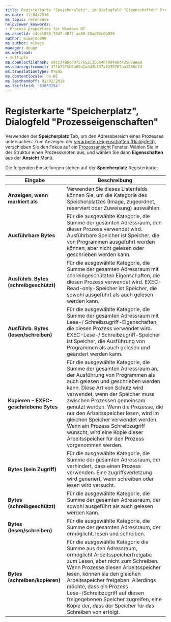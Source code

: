 ```yaml
---
title: Registerkarte "Speicherplatz", im Dialogfeld "Eigenschaften" Process | Microsoft-Dokumentation
ms.date: 11/04/2016
ms.topic: reference
helpviewer_keywords:
- Process properties for Windows NT
ms.assetid: c4de1866-7447-48f7-aa88-28ad92c0b930
author: mikejo5000
ms.author: mikejo
manager: douge
ms.workload:
- multiple
ms.openlocfilehash: e9cc3489cd07576521356a40c9d4abd42507aee9
ms.sourcegitcommit: 37fb7075b0a65d2add3b137a5230767aa3266c74
ms.translationtype: MTE95
ms.contentlocale: de-DE
ms.lasthandoff: 01/02/2019
ms.locfileid: "53853254"
---
```

# <a name="space-tab-process-properties-dialog-box"></a>Registerkarte "Speicherplatz", Dialogfeld "Prozesseigenschaften"
Verwenden der **Speicherplatz** Tab, um den Adressbereich eines Prozesses untersuchen. Zum Anzeigen der [verarbeiten Eigenschaften (Dialogfeld)](../debugger/process-properties-dialog-box.md), verschieben Sie den Fokus auf ein [Prozessansicht](../debugger/processes-view.md) Fenster. Wählen Sie in der Struktur einen Prozessknoten aus, und wählen Sie dann **Eigenschaften** aus der **Ansicht** Menü.  
  
 Die folgenden Einstellungen stehen auf der **Speicherplatz** Registerkarte:  
  
|Eingabe|Beschreibung|  
|-----------|-----------------|  
|**Anzeigen, wenn markiert als**|Verwenden Sie dieses Listenfelds können Sie, um die Kategorie des Speicherplatzes (Image, zugeordnet, reserviert oder Zuweisung) auswählen.|  
|**Ausführbare Bytes**|Für die ausgewählte Kategorie, die Summe der gesamten Adressraum, den dieser Prozess verwendet wird. Ausführbare Speicher ist Speicher, die von Programmen ausgeführt werden können, aber nicht gelesen oder geschrieben werden kann.|  
|**Ausführb. Bytes (schreibgeschützt)**|Für die ausgewählte Kategorie, die Summe der gesamten Adressraum mit schreibgeschützten Eigenschaften, die diesen Prozess verwendet wird. EXEC-Read-only-Speicher ist Speicher, die sowohl ausgeführt als auch gelesen werden kann.|  
|**Ausführb. Bytes (lesen/schreiben)**|Für die ausgewählte Kategorie, die Summe der gesamten Adressraum mit Lese-/ Schreibzugriff-Eigenschaften, die diesen Prozess verwendet wird. EXEC-Lese-/ Schreibzugriff-Speicher ist Speicher, die Ausführung von Programmen als auch gelesen und geändert werden kann.|  
|**Kopieren – EXEC-geschriebene Bytes**|Für die ausgewählte Kategorie, die Summe der gesamten Adressraum an, der Ausführung von Programmen als auch gelesen und geschrieben werden kann. Diese Art von Schutz wird verwendet, wenn der Speicher muss zwischen Prozessen gemeinsam genutzt werden. Wenn die Prozesse, die nur den Arbeitsspeicher lesen, wird im gleichen Speicher verwendet werden. Wenn ein Prozess Schreibzugriff wünscht, wird eine Kopie dieser Arbeitsspeicher für den Prozess vorgenommen werden.|  
|**Bytes (kein Zugriff)**|Für die ausgewählte Kategorie, die Summe der gesamten Adressraum, der verhindert, dass einen Prozess verwenden. Eine zugriffsverletzung wird generiert, wenn schreiben oder lesen wird versucht.|  
|**Bytes (schreibgeschützt)**|Für die ausgewählte Kategorie, die Summe der gesamten Adressraum, der sowohl ausgeführt als auch gelesen werden kann.|  
|**Bytes (lesen/schreiben)**|Für die ausgewählte Kategorie, die Summe der gesamten Adressraum, der ermöglicht, lesen und schreiben.|  
|**Bytes (schreiben/kopieren)**|Für die ausgewählte Kategorie die Summe aus den Adressraum, ermöglicht Arbeitsspeicherfreigabe zum Lesen, aber nicht zum Schreiben. Wenn Prozesse diesen Arbeitsspeicher lesen, können sie den gleichen Arbeitsspeicher freigeben. Allerdings möchte, dass ein Prozess Lese-/Schreibzugriff auf diesen freigegebenen Speicher zugreifen, eine Kopie der, dass der Speicher für das Schreiben von erfolgt.|